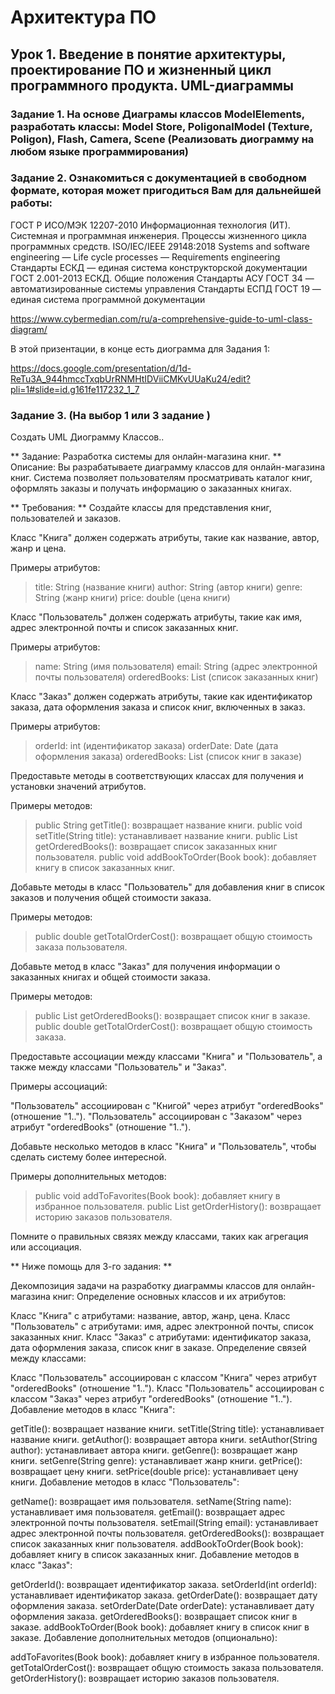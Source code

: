 # Архитектура ПО

## Урок 1. Введение в понятие архитектуры, проектирование ПО и жизненный цикл программного продукта. UML-диаграммы

### Задание 1. На основе Диаграмы классов ModelElements, разработать классы: Model Store, PoligonalModel (Texture, Poligon), Flash, Camera, Scene (Реализовать диограмму на любом языке программирования)

### Задание 2. Ознакомиться с документацией в свободном формате, которая может пригодиться Вам для дальнейшей работы:

ГОСТ Р ИСО/МЭК 12207-2010 Информационная технология (ИТ). Системная и программная инженерия. Процессы жизненного цикла программных средств.
ISO/IEC/IEEE 29148:2018 Systems and software engineering — Life cycle processes — Requirements engineering
Стандарты ЕСКД — единая система конструкторской документации
ГОСТ 2.001-2013 ЕСКД. Общие положения
Стандарты АСУ ГОСТ 34 — автоматизированные системы управления
Стандарты ЕСПД ГОСТ 19 — единая система программной документации

https://www.cybermedian.com/ru/a-comprehensive-guide-to-uml-class-diagram/

В этой призентации, в конце есть диограмма для Задания 1:

https://docs.google.com/presentation/d/1d-ReTu3A_944hmccTxqbUrRNMHtIDViiCMKvUUaKu24/edit?pli=1#slide=id.g161fe117232_1_7

### Задание 3. (На выбор 1 или 3 задание )
Создать UML Диограмму Классов..

** Задание: Разработка системы для онлайн-магазина книг. **
Описание:
Вы разрабатываете диаграмму классов для онлайн-магазина книг. Система позволяет пользователям просматривать каталог книг, оформлять заказы и получать информацию о заказанных книгах.

** Требования: **
Создайте классы для представления книг, пользователей и заказов.

Класс "Книга" должен содержать атрибуты, такие как название, автор, жанр и цена.

Примеры атрибутов:

> title: String (название книги)
> author: String (автор книги)
> genre: String (жанр книги)
> price: double (цена книги)

Класс "Пользователь" должен содержать атрибуты, такие как имя, адрес электронной почты и список заказанных книг.

Примеры атрибутов:

> name: String (имя пользователя)
> email: String (адрес электронной почты пользователя)
> orderedBooks: List<Book> (список заказанных книг)

Класс "Заказ" должен содержать атрибуты, такие как идентификатор заказа, дата оформления заказа и список книг, включенных в заказ.

Примеры атрибутов:

> orderId: int (идентификатор заказа)
> orderDate: Date (дата оформления заказа)
> orderedBooks: List<Book> (список книг в заказе)

Предоставьте методы в соответствующих классах для получения и установки значений атрибутов.

Примеры методов:

> public String getTitle(): возвращает название книги.
> public void setTitle(String title): устанавливает название книги.
> public List<Book> getOrderedBooks(): возвращает список заказанных книг пользователя.
> public void addBookToOrder(Book book): добавляет книгу в список заказанных книг.

Добавьте методы в класс "Пользователь" для добавления книг в список заказов и получения общей стоимости заказа.

Примеры методов:

> public double getTotalOrderCost(): возвращает общую стоимость заказа пользователя.

Добавьте метод в класс "Заказ" для получения информации о заказанных книгах и общей стоимости заказа.

Примеры методов:

> public List<Book> getOrderedBooks(): возвращает список книг в заказе.
> public double getTotalOrderCost(): возвращает общую стоимость заказа.

Предоставьте ассоциации между классами "Книга" и "Пользователь", а также между классами "Пользователь" и "Заказ".

Примеры ассоциаций:

"Пользователь" ассоциирован с "Книгой" через атрибут "orderedBooks" (отношение "1..").
"Пользователь" ассоциирован с "Заказом" через атрибут "orderedBooks" (отношение "1..").

Добавьте несколько методов в класс "Книга" и "Пользователь", чтобы сделать систему более интересной.

Примеры дополнительных методов:

> public void addToFavorites(Book book): добавляет книгу в избранное пользователя.
> public List<Order> getOrderHistory(): возвращает историю заказов пользователя.

Помните о правильных связях между классами, таких как агрегация или ассоциация.

** Ниже помощь для 3-го задания: **

Декомпозиция задачи на разработку диаграммы классов для онлайн-магазина книг:
Определение основных классов и их атрибутов:

Класс "Книга" с атрибутами: название, автор, жанр, цена.
Класс "Пользователь" с атрибутами: имя, адрес электронной почты, список заказанных книг.
Класс "Заказ" с атрибутами: идентификатор заказа, дата оформления заказа, список книг в заказе.
Определение связей между классами:

Класс "Пользователь" ассоциирован с классом "Книга" через атрибут "orderedBooks" (отношение "1..").
Класс "Пользователь" ассоциирован с классом "Заказ" через атрибут "orderedBooks" (отношение "1..").
Добавление методов в класс "Книга":

getTitle(): возвращает название книги.
setTitle(String title): устанавливает название книги.
getAuthor(): возвращает автора книги.
setAuthor(String author): устанавливает автора книги.
getGenre(): возвращает жанр книги.
setGenre(String genre): устанавливает жанр книги.
getPrice(): возвращает цену книги.
setPrice(double price): устанавливает цену книги.
Добавление методов в класс "Пользователь":

getName(): возвращает имя пользователя.
setName(String name): устанавливает имя пользователя.
getEmail(): возвращает адрес электронной почты пользователя.
setEmail(String email): устанавливает адрес электронной почты пользователя.
getOrderedBooks(): возвращает список заказанных книг пользователя.
addBookToOrder(Book book): добавляет книгу в список заказанных книг.
Добавление методов в класс "Заказ":

getOrderId(): возвращает идентификатор заказа.
setOrderId(int orderId): устанавливает идентификатор заказа.
getOrderDate(): возвращает дату оформления заказа.
setOrderDate(Date orderDate): устанавливает дату оформления заказа.
getOrderedBooks(): возвращает список книг в заказе.
addBookToOrder(Book book): добавляет книгу в список книг в заказе.
Добавление дополнительных методов (опционально):

addToFavorites(Book book): добавляет книгу в избранное пользователя.
getTotalOrderCost(): возвращает общую стоимость заказа пользователя.
getOrderHistory(): возвращает историю заказов пользователя.
